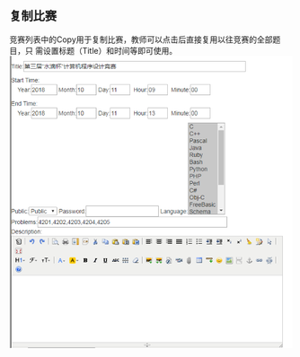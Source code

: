 ## 复制比赛

竞赛列表中的Copy用于复制比赛，教师可以点击后直接复用以往竞赛的全部题目，只
需设置标题（Title）和时间等即可使用。
![](/images/oj/teacher/copytest.png)